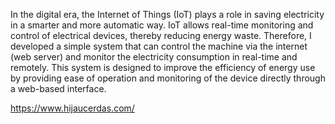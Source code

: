 In the digital era, the Internet of Things (IoT) plays a role in saving electricity in a smarter and more automatic way. 
IoT allows real-time monitoring and control of electrical devices, thereby reducing energy waste.
Therefore, I developed a simple system that can control the machine via the internet (web server) and monitor the electricity consumption in real-time and remotely. 
This system is designed to improve the efficiency of energy use by providing ease of operation and monitoring of the device directly through a web-based interface.

https://www.hijaucerdas.com/
